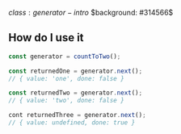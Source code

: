 $class: generator-intro$
$background: #314566$

## How do I use it

```js
const generator = countToTwo();

const returnedOne = generator.next();
// { value: 'one', done: false }

const returnedTwo = generator.next();
// { value: 'two', done: false }

cont returnedThree = generator.next();
// { value: undefined, done: true }
```
